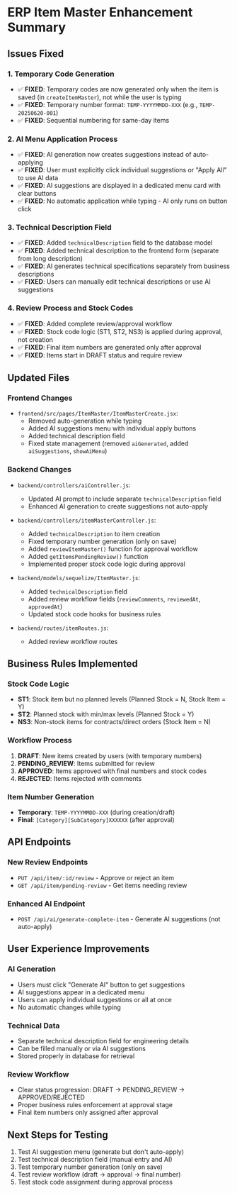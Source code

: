 # ERP Item Master Enhancement Summary

## Issues Fixed

### 1. **Temporary Code Generation**
- ✅ **FIXED**: Temporary codes are now generated only when the item is saved (in `createItemMaster`), not while the user is typing
- ✅ **FIXED**: Temporary number format: `TEMP-YYYYMMDD-XXX` (e.g., `TEMP-20250620-001`)
- ✅ **FIXED**: Sequential numbering for same-day items

### 2. **AI Menu Application Process**
- ✅ **FIXED**: AI generation now creates suggestions instead of auto-applying
- ✅ **FIXED**: User must explicitly click individual suggestions or "Apply All" to use AI data
- ✅ **FIXED**: AI suggestions are displayed in a dedicated menu card with clear buttons
- ✅ **FIXED**: No automatic application while typing - AI only runs on button click

### 3. **Technical Description Field**
- ✅ **FIXED**: Added `technicalDescription` field to the database model
- ✅ **FIXED**: Added technical description to the frontend form (separate from long description)
- ✅ **FIXED**: AI generates technical specifications separately from business descriptions
- ✅ **FIXED**: Users can manually edit technical descriptions or use AI suggestions

### 4. **Review Process and Stock Codes**
- ✅ **FIXED**: Added complete review/approval workflow
- ✅ **FIXED**: Stock code logic (ST1, ST2, NS3) is applied during approval, not creation
- ✅ **FIXED**: Final item numbers are generated only after approval
- ✅ **FIXED**: Items start in DRAFT status and require review

## Updated Files

### Frontend Changes
- `frontend/src/pages/ItemMaster/ItemMasterCreate.jsx`:
  - Removed auto-generation while typing
  - Added AI suggestions menu with individual apply buttons
  - Added technical description field
  - Fixed state management (removed `aiGenerated`, added `aiSuggestions`, `showAiMenu`)

### Backend Changes
- `backend/controllers/aiController.js`:
  - Updated AI prompt to include separate `technicalDescription` field
  - Enhanced AI generation to create suggestions not auto-apply

- `backend/controllers/itemMasterController.js`:
  - Added `technicalDescription` to item creation
  - Fixed temporary number generation (only on save)
  - Added `reviewItemMaster()` function for approval workflow
  - Added `getItemsPendingReview()` function
  - Implemented proper stock code logic during approval

- `backend/models/sequelize/ItemMaster.js`:
  - Added `technicalDescription` field
  - Added review workflow fields (`reviewComments`, `reviewedAt`, `approvedAt`)
  - Updated stock code hooks for business rules

- `backend/routes/itemRoutes.js`:
  - Added review workflow routes

## Business Rules Implemented

### Stock Code Logic
- **ST1**: Stock item but no planned levels (Planned Stock = N, Stock Item = Y)
- **ST2**: Planned stock with min/max levels (Planned Stock = Y)
- **NS3**: Non-stock items for contracts/direct orders (Stock Item = N)

### Workflow Process
1. **DRAFT**: New items created by users (with temporary numbers)
2. **PENDING_REVIEW**: Items submitted for review
3. **APPROVED**: Items approved with final numbers and stock codes
4. **REJECTED**: Items rejected with comments

### Item Number Generation
- **Temporary**: `TEMP-YYYYMMDD-XXX` (during creation/draft)
- **Final**: `[Category][SubCategory]XXXXXX` (after approval)

## API Endpoints

### New Review Endpoints
- `PUT /api/item/:id/review` - Approve or reject an item
- `GET /api/item/pending-review` - Get items needing review

### Enhanced AI Endpoint
- `POST /api/ai/generate-complete-item` - Generate AI suggestions (not auto-apply)

## User Experience Improvements

### AI Generation
- Users must click "Generate AI" button to get suggestions
- AI suggestions appear in a dedicated menu
- Users can apply individual suggestions or all at once
- No automatic changes while typing

### Technical Data
- Separate technical description field for engineering details
- Can be filled manually or via AI suggestions
- Stored properly in database for retrieval

### Review Workflow
- Clear status progression: DRAFT → PENDING_REVIEW → APPROVED/REJECTED
- Proper business rules enforcement at approval stage
- Final item numbers only assigned after approval

## Next Steps for Testing
1. Test AI suggestion menu (generate but don't auto-apply)
2. Test technical description field (manual entry and AI)
3. Test temporary number generation (only on save)
4. Test review workflow (draft → approval → final number)
5. Test stock code assignment during approval process
